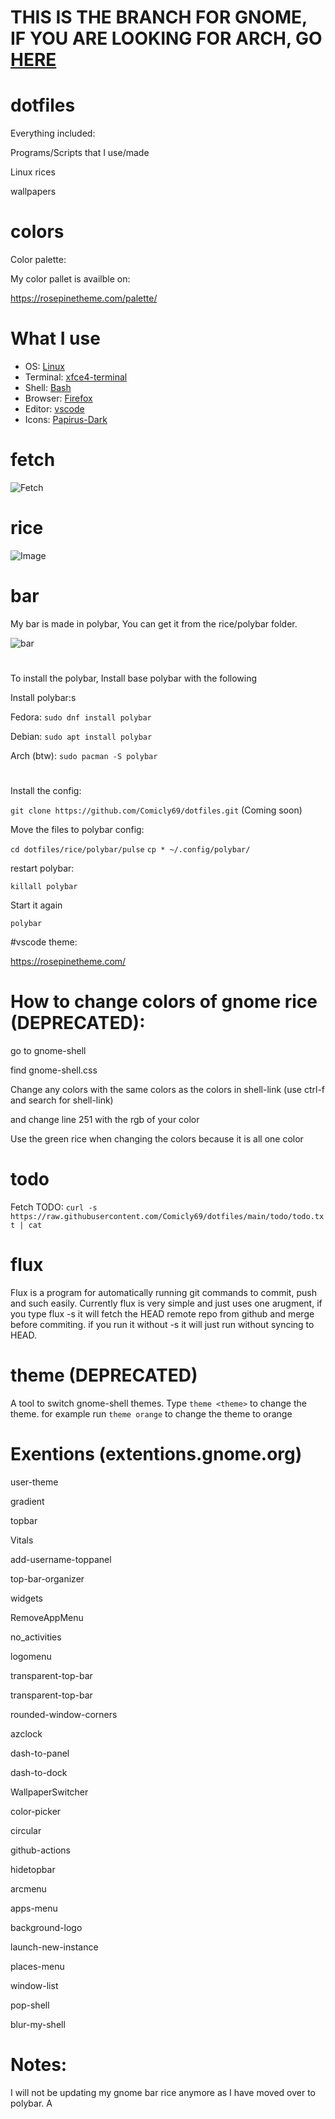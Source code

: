 # THIS IS THE BRANCH FOR GNOME, IF YOU ARE LOOKING FOR ARCH, GO [HERE](https://github.com/Comicly69/dotfiles/tree/main)

# dotfiles


Everything included:

Programs/Scripts that I use/made

Linux rices

wallpapers

# colors

Color palette:

My color pallet is availble on:


https://rosepinetheme.com/palette/

# What I use

- OS: [Linux](https://fedoraproject.org)
- Terminal: [xfce4-terminal](https://www.xfce.org)
- Shell: [Bash](https://www.gnu.org/software/bash/)
- Browser: [Firefox](https://www.mozilla.org/en-CA/firefox/products/)
- Editor: [vscode](https://code.visualstudio.com)
- Icons: [Papirus-Dark](https://github.com/PapirusDevelopmentTeam/papirus-icon-theme)


# fetch 

![Fetch](https://github.com/Comicly69/dotfiles/blob/main/assets/terminal.png)

# rice
![Image](https://raw.githubusercontent.com/Comicly69/dotfiles/main/assets/screenza.png)

# bar

My bar is made in polybar, You can get it from the rice/polybar folder.

![bar](https://raw.githubusercontent.com/Comicly69/dotfiles/main/assets/bar.png)

<h1></h1>
To install the polybar, Install base polybar with the following

Install polybar:s

Fedora: `sudo dnf install polybar`

Debian: `sudo apt install polybar`

Arch (btw): `sudo pacman -S polybar`
<h1></h1>

Install the config:

`git clone https://github.com/Comicly69/dotfiles.git` (Coming soon)


Move the files to polybar config:

`cd dotfiles/rice/polybar/pulse`
`cp * ~/.config/polybar/`


restart polybar:

`killall polybar`


Start it again

`polybar`

#vscode theme:

https://rosepinetheme.com/

# How to change colors of gnome rice (DEPRECATED):

go to gnome-shell

find gnome-shell.css

Change any colors with the same colors as the colors in shell-link (use ctrl-f and search for shell-link)

and change line 251 with the rgb of your color

Use the green rice when changing the colors because it is all one color

# todo

Fetch TODO: `curl -s https://raw.githubusercontent.com/Comicly69/dotfiles/main/todo/todo.txt | cat`

# flux

Flux is a program for automatically running git commands to commit, push and such easily. Currently flux is very simple and just uses one arugment, if you type flux -s it will fetch the HEAD remote repo
from github and merge before commiting. if you run it without -s it will just run without syncing to HEAD.

# theme (DEPRECATED)

A tool to switch gnome-shell themes. Type `theme <theme>` to change the theme. for example run `theme orange` to change the theme to orange

# Exentions (extentions.gnome.org)

user-theme

gradient

topbar

Vitals

add-username-toppanel

top-bar-organizer

widgets

RemoveAppMenu

no_activities

logomenu

transparent-top-bar

transparent-top-bar

rounded-window-corners

azclock

dash-to-panel

dash-to-dock

WallpaperSwitcher

color-picker

circular

github-actions

hidetopbar

arcmenu

apps-menu

background-logo

launch-new-instance

places-menu

window-list

pop-shell

blur-my-shell




# Notes:

I will not be updating my gnome bar rice anymore as I have moved over to polybar. A
